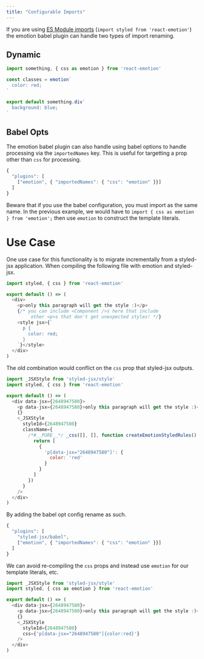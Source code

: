 ```yaml
---
title: "Configurable Imports"
---
```


If you are using [ES Module imports](https://developer.mozilla.org/en-US/docs/Web/JavaScript/Reference/Statements/import) (`import styled from 'react-emotion'`) the
emotion babel plugin can handle two types of import renaming.

## Dynamic

```js
import something, { css as emotion } from 'react-emotion'

const classes = emotion`
  color: red;
`

export default something.div`
  background: blue;
`
```

## Babel Opts

The emotion babel plugin can also handle using babel options to handle
processing via the `importedNames` key. This is useful for targetting a prop
other than `css` for processing.

```js
{
  "plugins": [
    ["emotion", { "importedNames": { "css": "emotion" }}]
  ]
}
```

Beware that if you use the babel configuration, you must import as the same
name. In the previous example, we would have to `import { css as emotion } from
'emotion';` then use `emotion` to construct the template literals.

# Use Case

One use case for this functionality is to migrate incrementally from a
styled-jsx application. When compiling the following file with emotion and
styled-jsx.

```js
import styled, { css } from 'react-emotion'

export default () => (
  <div>
    <p>only this paragraph will get the style :)</p>
    {/* you can include <Component />s here that include
         other <p>s that don't get unexpected styles! */}
    <style jsx>{`
      p {
        color: red;
      }
    `}</style>
  </div>
)
```

The old combination would conflict on the `css` prop that styled-jsx outputs.

```js
import _JSXStyle from 'styled-jsx/style'
import styled, { css } from 'react-emotion'

export default () => (
  <div data-jsx={2648947580}>
    <p data-jsx={2648947580}>only this paragraph will get the style :)</p>
    {}
    <_JSXStyle
      styleId={2648947580}
      className={
        /*#__PURE__*/ _css([], [], function createEmotionStyledRules() {
          return [
            {
              'p[data-jsx="2648947580"]': {
                color: 'red'
              }
            }
          ]
        })
      }
    />
  </div>
)
```

By adding the babel opt config rename as such.

```js
{
  "plugins": [
    "styled-jsx/babel",
    ["emotion", { "importedNames": { "css": "emotion" }}]
  ]
}
```

We can avoid re-compiling the `css` props and instead use `emotion` for our
template literals, etc.

```js
import _JSXStyle from 'styled-jsx/style'
import styled, { css as emotion } from 'react-emotion'

export default () => (
  <div data-jsx={2648947580}>
    <p data-jsx={2648947580}>only this paragraph will get the style :)</p>
    {}
    <_JSXStyle
      styleId={2648947580}
      css={'p[data-jsx="2648947580"]{color:red}'}
    />
  </div>
)
```
